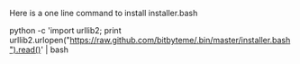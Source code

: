 Here is a one line command to install installer.bash

python -c 'import urllib2; print urllib2.urlopen("https://raw.github.com/bitbyteme/.bin/master/installer.bash").read()' | bash


